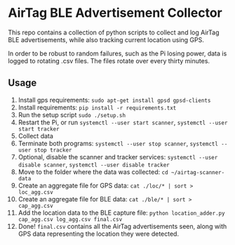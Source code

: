 # AirTag BLE Advertisement Collector

This repo contains a collection of python scripts to collect and log AirTag BLE advertisements, while also tracking current location using GPS.

In order to be robust to random failures, such as the Pi losing power, data is logged to rotating .csv files.
The files rotate over every thirty minutes.

## Usage

1. Install gps requirements: `sudo apt-get install gpsd gpsd-clients`
1. Install requirements: `pip install -r requirements.txt`
1. Run the setup script `sudo ./setup.sh`
1. Restart the Pi, or run `systemctl --user start scanner`, `systemctl --user start tracker`
1. Collect data
1. Terminate both programs: `systemctl --user stop scanner`, `systemctl --user stop tracker`
1. Optional, disable the scanner and tracker services: `systemctl --user disable scanner`, `systemctl --user disable tracker`
1. Move to the folder where the data was collected: `cd ~/airtag-scanner-data`
1. Create an aggregate file for GPS data: `cat ./loc/* | sort > loc_agg.csv`
1. Create an aggregate file for BLE data: `cat ./ble/* | sort > cap_agg.csv`
1. Add the location data to the BLE capture file: `python location_adder.py cap_agg.csv log_agg.csv final.csv`
1. Done! `final.csv` contains all the AirTag advertisements seen, along with GPS data representing the location they were detected.  
